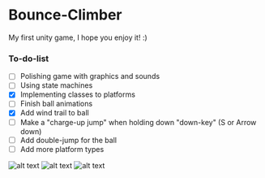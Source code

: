 # Bounce-Climber
My first unity game, I hope you enjoy it! :)



### To-do-list

- [ ] Polishing game with graphics and sounds
- [ ] Using state machines
- [x] Implementing classes to platforms
- [ ] Finish ball animations
- [x] Add wind trail to ball
- [ ] Make a "charge-up jump" when holding down "down-key" (S or Arrow down)
- [ ] Add double-jump for the ball
- [ ] Add more platform types

![alt text](https://github.com/NicknameAlwaystaken/Bounce-Climber/No_Breaks.png?raw=true)
![alt text](https://github.com/NicknameAlwaystaken/Bounce-Climber/Ball_Animations.png?raw=true)
![alt text](https://github.com/NicknameAlwaystaken/Bounce-Climber/Platform_Breaking.png?raw=true)